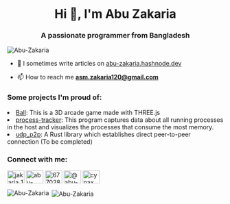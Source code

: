 <h1 align="center">Hi 👋, I'm Abu Zakaria</h1>
<h3 align="center">A passionate programmer from Bangladesh</h3>

<p align="left"> <img src="https://komarev.com/ghpvc/?username=Abu-Zakaria&label=Profile%20views&color=0e75b6&style=flat" alt="Abu-Zakaria" /> </p>

- 📝 I sometimes write articles on [abu-zakaria.hashnode.dev](abu-zakaria.hashnode.dev)

- 📫 How to reach me **asm.zakaria120@gmail.com**

<h3 align="left">Some projects I'm proud of:</h3>
<li><a href="https://github.com/Abu-Zakaria/ball" target="_blank">Ball</a>: This is a 3D arcade game made with THREE.js</li>
<li><a href="https://github.com/Abu-Zakaria/process-tracker" target="_blank">process-tracker</a>: This program captures data about all running processes in the host and visualizes the processes that consume the most memory.</li>
<li><a href="https://github.com/Abu-Zakaria/udp_p2p" target="_blank">udp_p2p</a>: A Rust library which establishes direct peer-to-peer connection (To be completed)</li>

<h3 align="left">Connect with me:</h3>
<p align="left">
<a href="https://twitter.com/jakaria_120" target="blank"><img align="center" src="https://raw.githubusercontent.com/rahuldkjain/github-profile-readme-generator/master/src/images/icons/Social/twitter.svg" alt="jakaria_120" height="30" width="40" /></a>
<a href="https://linkedin.com/in/abu-zakaria" target="blank"><img align="center" src="https://raw.githubusercontent.com/rahuldkjain/github-profile-readme-generator/master/src/images/icons/Social/linked-in-alt.svg" alt="abu-zakaria" height="30" width="40" /></a>
<a href="https://stackoverflow.com/users/6770280" target="blank"><img align="center" src="https://raw.githubusercontent.com/rahuldkjain/github-profile-readme-generator/master/src/images/icons/Social/stack-overflow.svg" alt="6770280" height="30" width="40" /></a>
<a href="https://hashnode.com/@abu-zakaria" target="blank"><img align="center" src="https://raw.githubusercontent.com/rahuldkjain/github-profile-readme-generator/master/src/images/icons/Social/hashnode.svg" alt="@abu-zakaria" height="30" width="40" /></a>
<a href="https://codeforces.com/profile/cynax" target="blank"><img align="center" src="https://raw.githubusercontent.com/rahuldkjain/github-profile-readme-generator/master/src/images/icons/Social/codeforces.svg" alt="cynax" height="30" width="40" /></a>
</p>

<p><img align="left" src="https://github-readme-stats.vercel.app/api/top-langs?username=Abu-Zakaria&show_icons=true&locale=en&layout=compact" alt="Abu-Zakaria" /></p>

<p>&nbsp;<img align="center" src="https://github-readme-stats.vercel.app/api?username=Abu-Zakaria&show_icons=true&theme=dark&locale=en" alt="Abu-Zakaria" /></p>
